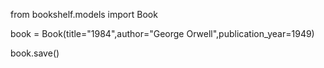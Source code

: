 from bookshelf.models import Book

book = Book(title="1984",author="George Orwell",publication_year=1949)

book.save()
